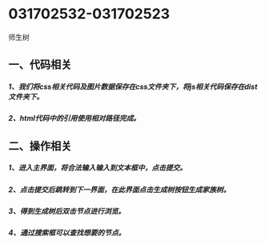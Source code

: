 # 031702532-031702523

师生树<br>

一、代码相关<br>
------

##### 1、我们将css相关代码及图片数据保存在css文件夹下，将js相关代码保存在dist文件夹下。<br>
##### 2、html代码中的引用使用相对路径完成。<br>

二、操作相关
------

##### 1、进入主界面，将合法输入输入到文本框中，点击提交。<br>
##### 2、点击提交后跳转到下一界面，在此界面点击生成树按钮生成家族树。<br>
##### 3、得到生成树后双击节点进行浏览。<br>
##### 4、通过搜索框可以查找想要的节点。
